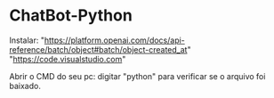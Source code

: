 # ChatBot-Python

Instalar:
"https://platform.openai.com/docs/api-reference/batch/object#batch/object-created_at" 
"https://code.visualstudio.com"

Abrir o CMD do seu pc: digitar "python" para verificar se o arquivo foi baixado.
